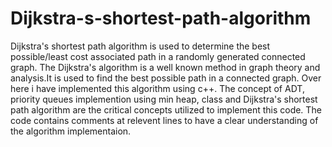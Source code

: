 # Dijkstra-s-shortest-path-algorithm
Dijkstra's shortest path algorithm is used to determine the best possible/least cost associated path in a randomly generated connected graph.
The Dijkstra's algorithm is a well known method in graph theory and analysis.It is used to find the best possible path in a connected graph.
Over here i have implemented this algorithm using c++.
The concept of ADT, priority queues implemention using min heap, class and Dijkstra's shortest path algorithm are the critical concepts utilized to implement this code.
The code contains comments at relevent lines to have a clear understanding of the algorithm implementaion.
